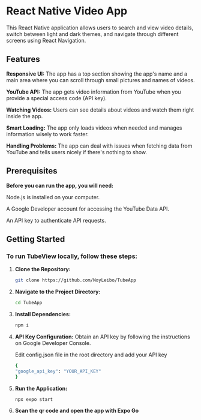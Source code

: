# **React Native Video App**
This React Native application allows users to search and view video details, switch between light and dark themes, and navigate through different screens using React Navigation.

## **Features**

**Responsive UI:** The app has a top section showing the app's name and a main area where you can scroll through small pictures and names of videos.

**YouTube API:** The app gets video information from YouTube when you provide a special access code (API key).

**Watching Videos:** Users can see details about videos and watch them right inside the app.

**Smart Loading:** The app only loads videos when needed and manages information wisely to work faster.

**Handling Problems:** The app can deal with issues when fetching data from YouTube and tells users nicely if there's nothing to show.

## **Prerequisites**
**Before you can run the app, you will need:**

Node.js is installed on your computer.

A Google Developer account for accessing the YouTube Data API.

An API key to authenticate API requests.

## Getting Started

### To run TubeView locally, follow these steps:

1. **Clone the Repository:**
   ```bash
   git clone https://github.com/NoyLeibo/TubeApp
2. **Navigate to the Project Directory:**
      ```bash
      cd TubeApp
3. **Install Dependencies:**
      ```bash
      npm i
4. **API Key Configuration:**
   Obtain an API key by following the instructions on Google Developer Console.
   
   Edit config.json file in the root directory and add your API key
      ```bash
      {
     "google_api_key": "YOUR_API_KEY"
      }
6. **Run the Application:**
      ```bash
      npx expo start
7. **Scan the qr code and open the app with Expo Go**
